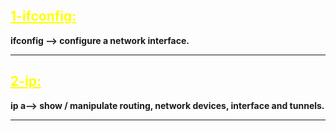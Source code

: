 ## <font color="yellow"><u>1-ifconfig:</u></font>

**ifconfig --> configure a network interface.**

---
## <font color="yellow"><u>2-ip:</u></font>

**ip a--> show / manipulate routing, network devices, interface and tunnels.**

---



